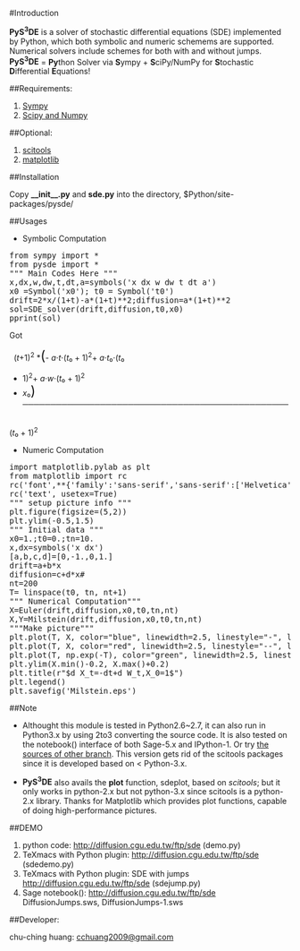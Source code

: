 #Introduction

**PyS<sup>3</sup>DE** is a solver of stochastic differential equations (SDE) implemented by Python, which both symbolic and numeric schemems are supported.
Numerical solvers include schemes for both with and without jumps.
<br>
**PyS<sup>3</sup>DE** = **Py**thon Solver via **S**ympy + **S**ciPy/NumPy for **S**tochastic **D**ifferential **E**quations!

##Requirements:

1. <a href="http://sympy.org">Sympy</br>
2. <a href="http://www.scipy.org">Scipy and Numpy</a></br>
 
##Optional:

1. <a href="http://code.google.com/p/scitools/">scitools</a><br>
2. <a href="http://matplotlib.org">matplotlib</a>

##Installation

Copy **\_\_init\_\_.py** and **sde.py** into the directory, $Python/site-packages/pysde/


##Usages

* Symbolic Computation
<pre>
from sympy import *
from pysde import *
""" Main Codes Here """
x,dx,w,dw,t,dt,a=symbols('x dx w dw t dt a')
x0 =Symbol('x0'); t0 = Symbol('t0')
drift=2*x/(1+t)-a*(1+t)**2;diffusion=a*(1+t)**2
sol=SDE_solver(drift,diffusion,t0,x0)
pprint(sol)  
</pre>
Got

&nbsp; (<i>t</i>+1)<sup>2</sup> *<big><big><big>(</big></big></big>-
<i>a</i>⋅<i>t</i>⋅(<i>t</i>₀ + 1)<sup>2</sup>+ <i>a</i>⋅<i>t</i>₀⋅(<i>t</i>₀
+ 1)<sup>2</sup>+ <i>a</i>⋅<i>w</i>⋅(<i>t</i>₀ + 1)<sup>2</sup>
+ <i>x</i>₀<big><big><big>)</big></big></big><br>
────────────────────────────────────────────────
&nbsp;&nbsp;&nbsp;&nbsp;&nbsp;&nbsp;&nbsp;&nbsp;&nbsp;&nbsp;&nbsp;&nbsp;&nbsp;&nbsp;&nbsp;&nbsp;&nbsp;&nbsp;&nbsp;&nbsp;&nbsp;&nbsp;&nbsp;&nbsp;&nbsp;&nbsp;&nbsp;&nbsp;&nbsp;&nbsp;&nbsp;&nbsp;&nbsp;&nbsp;

(<i>t</i>₀ + 1)<sup>2</sup>

* Numeric Computation
<pre>
import matplotlib.pylab as plt
from matplotlib import rc
rc('font',**{'family':'sans-serif','sans-serif':['Helvetica']})
rc('text', usetex=True)
""" setup picture info """
plt.figure(figsize=(5,2))
plt.ylim(-0.5,1.5)
""" Initial data """
x0=1.;t0=0.;tn=10.
x,dx=symbols('x dx')
[a,b,c,d]=[0,-1.,0,1.]
drift=a+b*x
diffusion=c+d*x#
nt=200
T= linspace(t0, tn, nt+1)
""" Numerical Computation"""
X=Euler(drift,diffusion,x0,t0,tn,nt)
X,Y=Milstein(drift,diffusion,x0,t0,tn,nt)
"""Make picture"""
plt.plot(T, X, color="blue", linewidth=2.5, linestyle="-", label="Euler")
plt.plot(T, X, color="red", linewidth=2.5, linestyle="--", label="Milstein")
plt.plot(T, np.exp(-T), color="green", linewidth=2.5, linestyle="--", label=r"$\exp(-t)$")
plt.ylim(X.min()-0.2, X.max()+0.2)
plt.title(r"$d X_t=-dt+d W_t,X_0=1$")
plt.legend()
plt.savefig('Milstein.eps')
</pre>
##Note

* Althought this module is tested in Python2.6~2.7, it can also run in Python3.x by using 2to3 converting the source code. It is also
tested on the notebook() interface of both Sage-5.x and IPython-1.
Or try <a href="https://github.com/cchuang2009/PyS-3DE-for-Python3">the sources of other branch</a>. This 
version gets rid of the scitools packages since it is developed based on &lt;  Python-3.x.

* **PyS<sup>3</sup>DE** also avails the **plot** function, sdeplot, based on *scitools*; but it
only works in python-2.x but not python-3.x since scitools is a python-2.x library. Thanks for Matplotlib
which provides plot functions, capable of doing high-performance pictures.

##DEMO

1. python code: http://diffusion.cgu.edu.tw/ftp/sde (demo.py)
2. TeXmacs with Python plugin: http://diffusion.cgu.edu.tw/ftp/sde (sdedemo.py)
3. TeXmacs with Python plugin: SDE with jumps http://diffusion.cgu.edu.tw/ftp/sde (sdejump.py)
4. Sage notebook(): http://diffusion.cgu.edu.tw/ftp/sde DiffusionJumps.sws, DiffusionJumps-1.sws

##Developer:


chu-ching huang: cchuang2009@gmail.com
